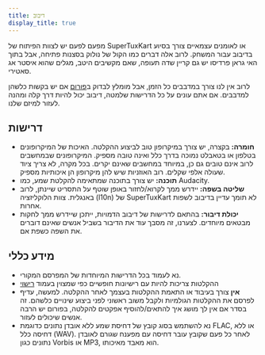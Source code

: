 ```yaml
---
title: דיבוב
display_title: true
---
```

מפעם לפעם יש לצוות הפיתוח של SuperTuxKart או לאומנים עצמאיים צורך בסיוע בדיבוב עבור המשחק. לרוב אלה דברים כמו הקול של נולוק בסצנות פתיחה, אבל בתוך האי גראן פרדיסו יש גם קריין שדה תעופה, שאם מקשיבים היטב, מגלים שהוא איסטר אג סאטירי.

לרוב אין לנו צורך במדבבים כל הזמן, אבל מומלץ לבדוק ב[פורום](https://forum.freegamedev.net/viewforum.php?f=16) אם יש בקשות כלשהן למדבבים. אם אתם עונים על כל הדרישות שלמטה, דיבוב יכול להיות דרך קלה ומהנה לעזור למיזם שלנו.

## דרישות

* **חומרה:** בקצרה, יש צורך במיקרופון טוב לביצוע ההקלטה. האיכות של המיקרופונים בטלפון או בטאבלט נמוכה בדרך כלל ואינה טובה מספיק. המיקרופונים שבמחשבים לרוב אינם טובים גם כן, במיוחד במחשבים שאינם יקרים. בכל מקרה, לא צריך ציוד שעולה אלפי שקלים. רוב האוזניות שיש להן מיקרופון הן איכותיות מספיק.
* **תוכנה:** יש צורך בתוכנה שמתאימה להקלטת שמע, כמו Audacity.
* **שליטה בשפה:** יידרש ממך לקרוא/לחזור באופן שוטף על התסריט שיינתן, לרוב באנגלית. צוות הלוקליזציה (l10n) של SuperTuxKart לא תומך עדיין בדיבוב לשפות אחרות.
* **יכולת דיבור:** בהתאם לדרישות של דיבוב הדמויות, ייתכן שיידרש ממך לחקות מבטאים מיוחדים. לצערנו, זה מסבך עוד את הדיבור בשביל אנשים שאינם דוברים את השפה כשפת אם.

## מידע כללי

* נא לעמוד בכל הדרישות המיוחדות של המפרסם המקורי.
* ההקלטות צריכות להיות עם רישיונות חופשיים כפי שמצוין בעמוד [רישוי](Licensing)
* **אין** צורך בעיבוד או התאמת ההקלטות בעצמך לאחר ההקלטה. למעשה, עדיף לפרסם את ההקלטות הגולמיות ולקבל משוב ראשוני לפני ביצוע שינויים כלשהם. זה בסדר אם אין לך מושג איך להתאים/להוסיף אפקטים להקלטה, בפורום יש הרבה אנשים שיכולים לעזור.
* נא להשתמש בסוג קובץ של דחיסת שמע ללא אובדן נתונים כדוגמת FLAC, או ללא דחיסה כלל (WAV). לאחר כל פעם שקובץ עובר דחיסה עם מפענח שגורם לאובדן נתונים כגון Vorbis או MP3, הוא מאבד מאיכותו.
